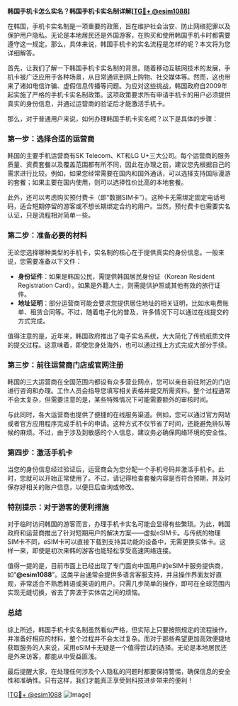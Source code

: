 **韩国手机卡怎么实名？韩国手机卡实名制详解[[TG💪+ @esim1088](https://t.me/s/esim1088)]**

在韩国，手机卡实名制是一项重要的政策，旨在维护社会治安、防止网络犯罪以及保护用户隐私。无论是本地居民还是外国游客，在购买和使用韩国手机卡时都需要遵守这一规定。那么，具体来说，韩国手机卡的实名流程是怎样的呢？本文将为您详细解答。

首先，让我们了解一下韩国手机卡实名制的背景。随着移动互联网技术的发展，手机卡被广泛应用于各种场景，从日常通讯到网上购物、社交媒体等。然而，这也带来了诸如电信诈骗、虚假信息传播等问题。为应对这些挑战，韩国政府自2009年起实施了严格的手机卡实名制政策。这项政策要求所有申请手机卡的用户必须提供真实的身份信息，并通过运营商的验证后才能激活手机卡。

那么，对于普通用户来说，如何办理韩国手机卡实名呢？以下是具体的步骤：

### **第一步：选择合适的运营商**
韩国的主要手机运营商有SK Telecom、KT和LG U+三大公司。每个运营商的服务质量、资费套餐以及覆盖范围都有所不同，因此在办理之前，建议您先根据自己的需求进行比较。例如，如果您经常需要在国内和国外通话，可以选择支持国际漫游的套餐；如果主要在国内使用，则可以选择性价比高的本地套餐。

此外，还可以考虑购买预付费卡（即“数据SIM卡”）。这种卡无需绑定固定电话号码，适合短期停留的游客或不想长期绑定合约的用户。当然，预付费卡也需要实名认证，只是流程相对简单一些。

### **第二步：准备必要的材料**
无论您选择哪种类型的手机卡，实名制的核心在于提供真实的身份信息。一般来说，您需要准备以下文件：

- **身份证件**：如果是韩国公民，需提供韩国居民身份证（Korean Resident Registration Card）。如果是外籍人士，则需提供护照或其他有效的旅行证件。
- **地址证明**：部分运营商可能会要求您提供居住地址的相关证明，比如水电费账单、租赁合同等。不过，随着电子化的普及，许多情况下可以通过在线提交的方式完成。

值得注意的是，近年来，韩国政府推出了电子实名系统，大大简化了传统纸质文件的提交过程。这意味着，即使您身处海外，也可以通过线上方式完成大部分手续。

### **第三步：前往运营商门店或官网注册**
韩国的三大运营商在全国范围内都设有众多营业网点，您可以亲自前往附近的门店进行咨询和办理。工作人员会指导您填写相关表格并提交所需资料。整个过程通常不会太复杂，但需要注意的是，某些特殊情况下可能需要额外的审核时间。

与此同时，各大运营商也提供了便捷的在线服务渠道。例如，您可以通过官方网站或者官方应用程序完成手机卡的申请。这种方式不仅节省了时间，还能避免排队等候的麻烦。不过，由于涉及到敏感的个人信息，建议务必确保网络环境的安全性。

### **第四步：激活手机卡**
当您的身份信息经过验证后，运营商会为您分配一个手机号码并激活手机卡。此时，您就可以开始正常使用了。不过，请记得检查套餐内容是否符合预期，并及时保存好相关的账户信息，以便日后查询或修改。

### **特别提示：对于游客的便利措施**
对于临时访问韩国的游客而言，办理手机卡实名可能会显得有些繁琐。为此，韩国政府和运营商推出了针对短期用户的解决方案——虚拟eSIM卡。与传统的物理SIM卡不同，eSIM卡可以直接下载到支持其功能的设备中，无需更换实体卡。这样一来，即使是初次来韩的游客也能轻松享受高速网络连接。

值得一提的是，目前市面上已经出现了专门面向中国用户的eSIM卡服务提供商，如“**@esim1088**”。这类平台通常会提供多语言客服支持，并且操作界面友好直观，非常适合不熟悉韩语或英语的用户。只需几步简单的操作，即可在全球范围内实现无缝切换，省去了奔波于实体店之间的烦恼。

### **总结**
综上所述，韩国手机卡实名制虽然看似严格，但实际上只要按照规定的流程操作，并准备好相应的材料，整个过程并不会太过复杂。而对于那些希望更加高效便捷地获取服务的人来说，采用eSIM卡无疑是一个值得尝试的选择。无论是本地居民还是外来访客，都能从中受益匪浅。

最后提醒大家，在处理任何涉及个人隐私的问题时都要保持警惕，确保信息的安全性和准确性。只有这样，我们才能真正享受到科技进步带来的便利！

[[TG💪+ @esim1088](https://t.me/s/esim1088) ![Image](https://i.postimg.cc/4NQfJmqS/Snipaste-2025-05-13-00-14-12.png)]